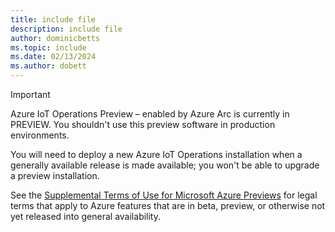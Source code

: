 ```yaml
---
title: include file
description: include file
author: dominicbetts
ms.topic: include
ms.date: 02/13/2024
ms.author: dobett
---
```


> [!IMPORTANT]
> Azure IoT Operations Preview – enabled by Azure Arc is currently in PREVIEW. You shouldn't use this preview software in production environments.
>
> You will need to deploy a new Azure IoT Operations installation when a generally available release is made available; you won't be able to upgrade a preview installation.
>
> See the [Supplemental Terms of Use for Microsoft Azure Previews](https://azure.microsoft.com/support/legal/preview-supplemental-terms/) for legal terms that apply to Azure features that are in beta, preview, or otherwise not yet released into general availability.
